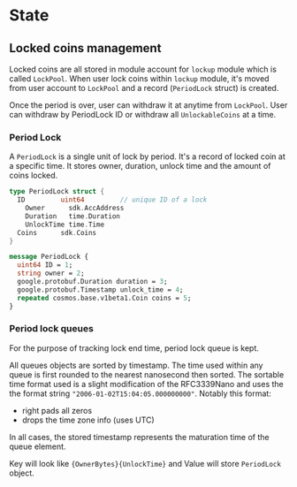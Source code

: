 <!--
order: 2
-->

# State

## Locked coins management

Locked coins are all stored in module account for `lockup` module which is called `LockPool`.
When user lock coins within `lockup` module, it's moved from user account to `LockPool` and a record (`PeriodLock` struct) is created.

Once the period is over, user can withdraw it at anytime from `LockPool`.
User can withdraw by PeriodLock ID or withdraw all `UnlockableCoins` at a time.

### Period Lock

A `PeriodLock` is a single unit of lock by period. It's a record of locked coin at a specific time.
It stores owner, duration, unlock time and the amount of coins locked.

```go
type PeriodLock struct {
  ID         uint64         // unique ID of a lock
	Owner      sdk.AccAddress
	Duration   time.Duration
	UnlockTime time.Time
  Coins      sdk.Coins
}
```

```protobuf
message PeriodLock {
  uint64 ID = 1;
  string owner = 2;
  google.protobuf.Duration duration = 3;
  google.protobuf.Timestamp unlock_time = 4;
  repeated cosmos.base.v1beta1.Coin coins = 5;
}
```

### Period lock queues

For the purpose of tracking lock end time, period lock queue is kept.

All queues objects are sorted by timestamp. The time used within any queue is
first rounded to the nearest nanosecond then sorted. The sortable time format
used is a slight modification of the RFC3339Nano and uses the the format string
`"2006-01-02T15:04:05.000000000"`. Notably this format:

- right pads all zeros
- drops the time zone info (uses UTC)

In all cases, the stored timestamp represents the maturation time of the queue
element.

Key will look like `{OwnerBytes}{UnlockTime}` and Value will store `PeriodLock` object.
